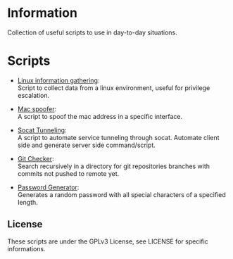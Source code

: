# Information
Collection of useful scripts to use in day-to-day situations.  
# Scripts
- [Linux information gathering](linux-info-gather/GATHER.md):  
Script to collect data from a linux environment, useful for privilege escalation.

- [Mac spoofer](mac-spoofer/MACSPOOFER.md):  
A script to spoof the mac address in a specific interface.

- [Socat Tunneling](socat-tunneling/SOCATTUN.md):  
A script to automate service tunneling through socat. Automate client side and generate server side command/script.

- [Git Checker](git-checker/GIT-CHECKER.md):  
Search recursively in a directory for git repositories branches with commits not pushed to remote yet.

- [Password Generator](password-generator/PASSWORD-GEN.md):  
Generates a random password with all special characters of a specified length.

## License
These scripts are under the GPLv3 License, see LICENSE for specific informations.
